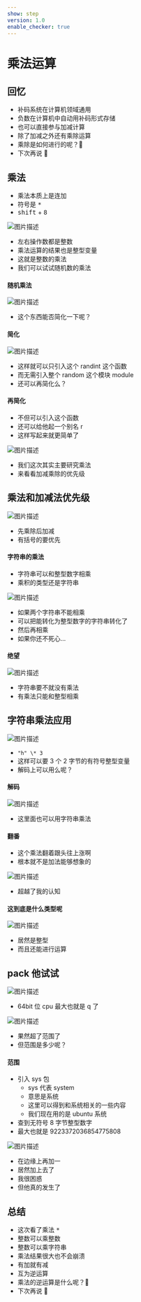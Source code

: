 ```yaml
---
show: step
version: 1.0
enable_checker: true
---
```


# 乘法运算

## 回忆

- 补码系统在计算机领域通用
- 负数在计算机中自动用补码形式存储
- 也可以直接参与加减计算
- 除了加减之外还有乘除运算
- 乘除是如何进行的呢？🤪
- 下次再说 👋

## 乘法

- 乘法本质上是连加
- 符号是 <kbd>\*</kbd>
- <kbd>shift</kbd> + <kbd>8</kbd>

![图片描述](https://doc.shiyanlou.com/courses/uid1190679-20210820-1629431338975)

- 左右操作数都是整数
- 乘法运算的结果也是整型变量
- 这就是整数的乘法
- 我们可以试试随机数的乘法

#### 随机乘法

![图片描述](https://doc.shiyanlou.com/courses/uid1190679-20210915-1631710100605)

- 这个东西能否简化一下呢？

#### 简化

![图片描述](https://doc.shiyanlou.com/courses/uid1190679-20210915-1631710408500)

- 这样就可以只引入这个 randint 这个函数
- 而无需引入整个 random 这个模块 module
- 还可以再简化么？

#### 再简化

- 不但可以引入这个函数
- 还可以给他起一个别名 r
- 这样写起来就更简单了

![图片描述](https://doc.shiyanlou.com/courses/uid1190679-20210915-1631710523169)

- 我们这次其实主要研究乘法
- 来看看加减乘除的优先级

## 乘法和加减法优先级

![图片描述](https://doc.shiyanlou.com/courses/uid1190679-20210820-1629431588146)

- 先乘除后加减
- 有括号的要优先

#### 字符串的乘法

- 字符串可以和整型数字相乘
- 乘积的类型还是字符串

![图片描述](https://doc.shiyanlou.com/courses/uid1190679-20210820-1629431724087)

- 如果两个字符串不能相乘
- 可以把能转化为整型数字的字符串转化了
- 然后再相乘
- 如果你还不死心...

#### 绝望

![图片描述](https://doc.shiyanlou.com/courses/uid1190679-20211103-1635946827393)

- 字符串要不就没有乘法
- 有乘法只能和整型相乘

## 字符串乘法应用

![图片描述](https://doc.shiyanlou.com/courses/uid1190679-20210820-1629431868683)

- `"h" \* 3`
- 这样可以要 3 个 2 字节的有符号整型变量
- 解码上可以用么呢？

#### 解码

![图片描述](https://doc.shiyanlou.com/courses/uid1190679-20210820-1629432099059)

- 这里面也可以用字符串乘法

#### 翻番

- 这个乘法翻着跟头往上涨啊
- 根本就不是加法能够想象的

![图片描述](https://doc.shiyanlou.com/courses/uid1190679-20210820-1629433073076)

- 超越了我的认知

#### 这到底是什么类型呢

![图片描述](https://doc.shiyanlou.com/courses/uid1190679-20210817-1629170347485)

- 居然是整型
- 而且还能进行运算

## pack 他试试

![图片描述](https://doc.shiyanlou.com/courses/uid1190679-20210820-1629433313615)

- 64bit 位 cpu 最大也就是 q 了

![图片描述](https://doc.shiyanlou.com/courses/uid1190679-20210820-1629433361625)

- 果然超了范围了
- 但范围是多少呢？

#### 范围

- 引入 sys 包
  - sys 代表 system
  - 意思是系统
  - 这里可以得到和系统相关的一些内容
  - 我们现在用的是 ubuntu 系统
- 查到无符号 8 字节整型数字
- 最大也就是 9223372036854775808

![图片描述](https://doc.shiyanlou.com/courses/uid1190679-20210820-1629433426170)

- 在边缘上再加一
- 居然加上去了
- 我很困惑
- 但他真的发生了

## 总结

- 这次看了乘法 <kbd>\*</kbd>
- 整数可以乘整数
- 整数可以乘字符串
- 乘法结果很大也不会崩溃
- 有加就有减
- 互为逆运算
- 乘法的逆运算是什么呢？🤪
- 下次再说 👋
